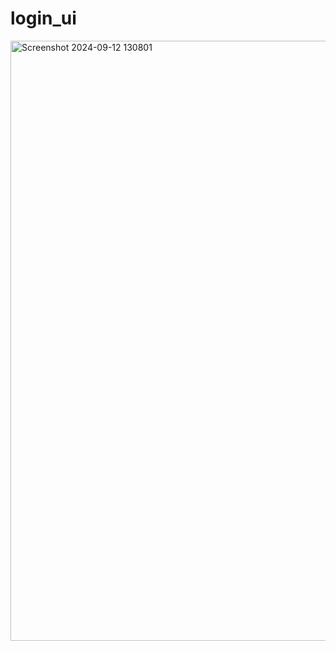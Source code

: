 # login_ui

<img width="960" alt="Screenshot 2024-09-12 130801" src="https://github.com/user-attachments/assets/651a6305-e99f-4592-85c7-13aaf3f0f39a">
